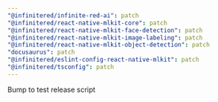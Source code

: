 ```yaml
---
"@infinitered/infinite-red-ai": patch
"@infinitered/react-native-mlkit-core": patch
"@infinitered/react-native-mlkit-face-detection": patch
"@infinitered/react-native-mlkit-image-labeling": patch
"@infinitered/react-native-mlkit-object-detection": patch
"docusaurus": patch
"@infinitered/eslint-config-react-native-mlkit": patch
"@infinitered/tsconfig": patch
---
```


Bump to test release script
